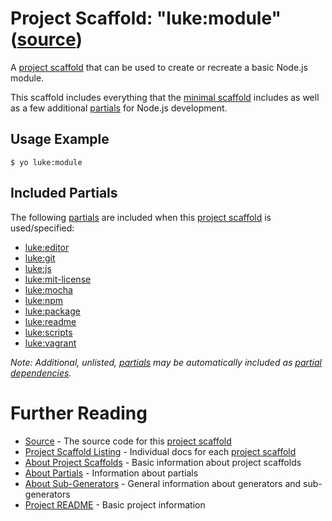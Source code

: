 # Project Scaffold: "luke:module" ([source](../../generators/module/index.js))

A [project scaffold](../project-scaffolds.md) that can be used to create or
recreate a basic Node.js module.

This scaffold includes everything that the [minimal scaffold](app.md) includes
as well as a few additional [partials](../partials.md) for Node.js development.

## Usage Example

```
$ yo luke:module
```

## Included Partials

The following [partials](../partials.md) are included when this
[project scaffold](../project-scaffolds.md) is used/specified:

* [luke:editor](../partials/editor.md)
* [luke:git](../partials/git.md)
* [luke:js](../partials/js.md)
* [luke:mit-license](../partials/mit-license.md)
* [luke:mocha](../partials/mocha.md)
* [luke:npm](../partials/npm.md)
* [luke:package](../partials/package.md)
* [luke:readme](../partials/readme.md)
* [luke:scripts](../partials/scripts.md)
* [luke:vagrant](../partials/vagrant.md)

_Note: Additional, unlisted, [partials](../partials.md) may be automatically
included as [partial dependencies](../partials.md#partial-dependency)._

# Further Reading

* [Source](../../generators/module/index.js) - The source code for this [project scaffold](../project-scaffolds.md)
* [Project Scaffold Listing](./) - Individual docs for each [project scaffold](../project-scaffolds.md)
* [About Project Scaffolds](../project-scaffolds.md) - Basic information about project scaffolds
* [About Partials](../partials.md) - Information about partials
* [About Sub-Generators](../generators.md) - General information about generators and sub-generators
* [Project README](../README.md) - Basic project information